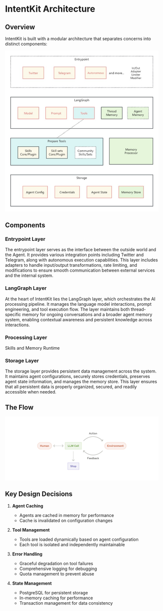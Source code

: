 # IntentKit Architecture

## Overview

IntentKit is built with a modular architecture that separates concerns into distinct components:

![Architecture](arch.jpg)

## Components

### Entrypoint Layer
The entrypoint layer serves as the interface between the outside world and the Agent. It provides various integration points including Twitter and Telegram, along with autonomous execution capabilities. This layer includes adapters to handle input/output transformations, rate limiting, and modifications to ensure smooth communication between external services and the internal system.

### LangGraph Layer
At the heart of IntentKit lies the LangGraph layer, which orchestrates the AI processing pipeline. It manages the language model interactions, prompt engineering, and tool execution flow. The layer maintains both thread-specific memory for ongoing conversations and a broader agent memory system, enabling contextual awareness and persistent knowledge across interactions.

### Processing Layer
Skills and Memory Runtime

### Storage Layer
The storage layer provides persistent data management across the system. It maintains agent configurations, securely stores credentials, preserves agent state information, and manages the memory store. This layer ensures that all persistent data is properly organized, secured, and readily accessible when needed.

## The Flow

![Flow](agent.webp)

## Key Design Decisions

1. **Agent Caching**
   - Agents are cached in memory for performance
   - Cache is invalidated on configuration changes

2. **Tool Management**
   - Tools are loaded dynamically based on agent configuration
   - Each tool is isolated and independently maintainable

3. **Error Handling**
   - Graceful degradation on tool failures
   - Comprehensive logging for debugging
   - Quota management to prevent abuse

4. **State Management**
   - PostgreSQL for persistent storage
   - In-memory caching for performance
   - Transaction management for data consistency
